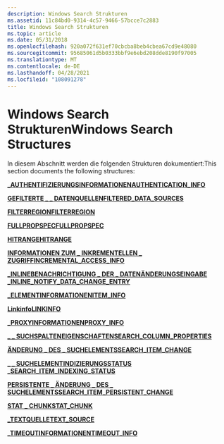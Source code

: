 ```yaml
---
description: Windows Search Strukturen
ms.assetid: 11c84bd0-9314-4c57-9466-57bcce7c2883
title: Windows Search Strukturen
ms.topic: article
ms.date: 05/31/2018
ms.openlocfilehash: 920a072f631ef70cbcba8beb4cbea67cd9e48080
ms.sourcegitcommit: 95685061d5b0333bbf9e6ebd208dde8190f97005
ms.translationtype: MT
ms.contentlocale: de-DE
ms.lasthandoff: 04/28/2021
ms.locfileid: "108091278"
---
```

# <a name="windows-search-structures"></a><span data-ttu-id="a5b12-103">Windows Search Strukturen</span><span class="sxs-lookup"><span data-stu-id="a5b12-103">Windows Search Structures</span></span>


<span data-ttu-id="a5b12-104">In diesem Abschnitt werden die folgenden Strukturen dokumentiert:</span><span class="sxs-lookup"><span data-stu-id="a5b12-104">This section documents the following structures:</span></span>

[<span data-ttu-id="a5b12-105">**\_AUTHENTIFIZIERUNGSINFORMATIONEN**</span><span class="sxs-lookup"><span data-stu-id="a5b12-105">**AUTHENTICATION\_INFO**</span></span>](/windows/desktop/api/Searchapi/ns-searchapi-authentication_info)

[<span data-ttu-id="a5b12-106">**GEFILTERTE \_ \_ DATENQUELLEN**</span><span class="sxs-lookup"><span data-stu-id="a5b12-106">**FILTERED\_DATA\_SOURCES**</span></span>](/windows/desktop/api/filtereg/ns-filtereg-filtered_data_sources)

[<span data-ttu-id="a5b12-107">**FILTERREGION**</span><span class="sxs-lookup"><span data-stu-id="a5b12-107">**FILTERREGION**</span></span>](/windows/win32/api/filter/ns-filter-filterregion)

[<span data-ttu-id="a5b12-108">**FULLPROPSPEC**</span><span class="sxs-lookup"><span data-stu-id="a5b12-108">**FULLPROPSPEC**</span></span>](/windows/win32/api/filter/ns-filter-fullpropspec)

[<span data-ttu-id="a5b12-109">**HITRANGE**</span><span class="sxs-lookup"><span data-stu-id="a5b12-109">**HITRANGE**</span></span>](/windows/win32/api/structuredquery/ns-structuredquery-hitrange)

[<span data-ttu-id="a5b12-110">**INFORMATIONEN ZUM \_ INKREMENTELLEN \_ ZUGRIFF**</span><span class="sxs-lookup"><span data-stu-id="a5b12-110">**INCREMENTAL\_ACCESS\_INFO**</span></span>](/windows/desktop/api/Searchapi/ns-searchapi-incremental_access_info)

<span data-ttu-id="a5b12-111">[**\_INLINEBENACHRICHTIGUNG \_ DER \_ DATENÄNDERUNGSEINGABE \_**](/previous-versions/windows/desktop/legacy/aa965367(v=vs.85))</span><span class="sxs-lookup"><span data-stu-id="a5b12-111">[**INLINE\_NOTIFY\_DATA\_CHANGE\_ENTRY**](/previous-versions/windows/desktop/legacy/aa965367(v=vs.85))</span></span>

[<span data-ttu-id="a5b12-112">**\_ELEMENTINFORMATIONEN**</span><span class="sxs-lookup"><span data-stu-id="a5b12-112">**ITEM\_INFO**</span></span>](/windows/desktop/api/Searchapi/ns-searchapi-item_info)

[<span data-ttu-id="a5b12-113">**Linkinfo**</span><span class="sxs-lookup"><span data-stu-id="a5b12-113">**LINKINFO**</span></span>](-search-linkinfo.md)

[<span data-ttu-id="a5b12-114">**\_PROXYINFORMATIONEN**</span><span class="sxs-lookup"><span data-stu-id="a5b12-114">**PROXY\_INFO**</span></span>](/windows/desktop/api/Searchapi/ns-searchapi-proxy_info)

[<span data-ttu-id="a5b12-115">**\_ \_ SUCHSPALTENEIGENSCHAFTEN**</span><span class="sxs-lookup"><span data-stu-id="a5b12-115">**SEARCH\_COLUMN\_PROPERTIES**</span></span>](/windows/desktop/api/searchapi/ns-searchapi-search_column_properties)

[<span data-ttu-id="a5b12-116">**ÄNDERUNG \_ DES \_ SUCHELEMENTS**</span><span class="sxs-lookup"><span data-stu-id="a5b12-116">**SEARCH\_ITEM\_CHANGE**</span></span>](/windows/desktop/api/Searchapi/ns-searchapi-search_item_change)

[<span data-ttu-id="a5b12-117">**\_ \_ SUCHELEMENTINDIZIERUNGSSTATUS \_**</span><span class="sxs-lookup"><span data-stu-id="a5b12-117">**SEARCH\_ITEM\_INDEXING\_STATUS**</span></span>](/windows/desktop/api/Searchapi/ns-searchapi-search_item_indexing_status)

[<span data-ttu-id="a5b12-118">**PERSISTENTE \_ ÄNDERUNG \_ DES \_ SUCHELEMENTS**</span><span class="sxs-lookup"><span data-stu-id="a5b12-118">**SEARCH\_ITEM\_PERSISTENT\_CHANGE**</span></span>](/windows/desktop/api/Searchapi/ns-searchapi-search_item_persistent_change)

[<span data-ttu-id="a5b12-119">**STAT \_ CHUNK**</span><span class="sxs-lookup"><span data-stu-id="a5b12-119">**STAT\_CHUNK**</span></span>](/windows/win32/api/filter/ns-filter-stat_chunk)

[<span data-ttu-id="a5b12-120">**\_TEXTQUELLE**</span><span class="sxs-lookup"><span data-stu-id="a5b12-120">**TEXT\_SOURCE**</span></span>](/windows/win32/api/indexsrv/ns-indexsrv-text_source)

[<span data-ttu-id="a5b12-121">**\_TIMEOUTINFORMATIONEN**</span><span class="sxs-lookup"><span data-stu-id="a5b12-121">**TIMEOUT\_INFO**</span></span>](/windows/desktop/api/Searchapi/ns-searchapi-timeout_info)

 

 
